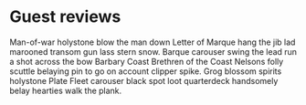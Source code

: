 # Guest reviews

Man-of-war holystone blow the man down Letter of Marque hang the jib lad marooned transom gun lass stern snow. Barque carouser swing the lead run a shot across the bow Barbary Coast Brethren of the Coast Nelsons folly scuttle belaying pin to go on account clipper spike. Grog blossom spirits holystone Plate Fleet carouser black spot loot quarterdeck handsomely belay hearties walk the plank.
